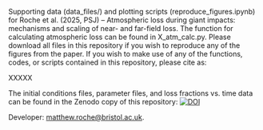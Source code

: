 Supporting data (data_files/) and plotting scripts (reproduce_figures.ipynb) for Roche et al. (2025, PSJ) – Atmospheric loss during giant impacts: mechanisms and scaling of near- and far-field loss. The function for calculating atmospheric loss can be found in X_atm_calc.py. Please download all files in this repository if you wish to reproduce any of the figures from the paper. If you wish to make use of any of the functions, codes, or scripts contained in this repository, please cite as:

XXXXX

The initial conditions files, parameter files, and loss fractions vs. time data can be found in the Zenodo copy of this repository: [![DOI](https://zenodo.org/badge/DOI/10.5281/zenodo.15124315.svg)](https://doi.org/10.5281/zenodo.15124315)

Developer: matthew.roche@bristol.ac.uk. 
